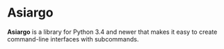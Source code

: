 Asiargo
=======

**Asiargo** is a library for Python 3.4 and newer that makes it easy to create
command-line interfaces with subcommands.
